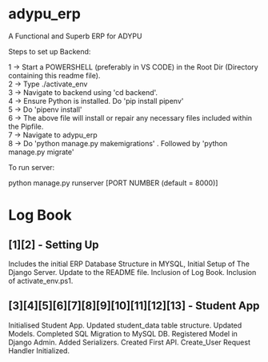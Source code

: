 # adypu_erp
A Functional and Superb ERP for ADYPU

Steps to set up Backend:

1 -> Start a POWERSHELL (preferably in VS CODE) in the Root Dir (Directory containing this readme file).<br>
2 -> Type ./activate_env<br>
3 -> Navigate to backend using 'cd backend'.<br>
4 -> Ensure Python is installed. Do 'pip install pipenv'<br>
5 -> Do 'pipenv install'<br>
6 -> The above file will install or repair any necessary files included within the Pipfile.<br>
7 -> Navigate to adypu_erp<br>
8 -> Do 'python manage.py makemigrations' . Followed by 'python manage.py migrate'<br>

To run server:

python manage.py runserver [PORT NUMBER (default = 8000)]

Log Book
====================================================
## [1][2] - Setting Up

Includes the initial ERP Database Structure in MYSQL, Initial Setup of The Django Server. Update to the README file. Inclusion of Log Book. Inclusion of activate_env.ps1.

## [3][4][5][6][7][8][9][10][11][12][13] - Student App

Initialised Student App. Updated student_data table structure. Updated Models. Completed SQL Migration to MySQL DB. Registered Model in Django Admin. Added Serializers. Created First API. Create_User Request Handler Initialized.